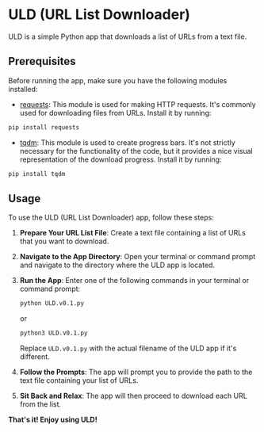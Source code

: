 # ULD (URL List Downloader)

ULD is a simple Python app that downloads a list of URLs from a text file.

## Prerequisites

Before running the app, make sure you have the following modules installed:

- [requests](https://pypi.org/project/requests/): This module is used for making HTTP requests. It's commonly used for downloading files from URLs. Install it by running:
  

```bash
pip install requests
```

- [tqdm](https://pypi.org/project/tqdm/): This module is used to create progress bars. It's not strictly necessary for the functionality of the code, but it provides a nice visual representation of the download progress. Install it by running:
  
```bash
pip install tqdm
```  


## Usage

To use the ULD (URL List Downloader) app, follow these steps:

1. **Prepare Your URL List File**: Create a text file containing a list of URLs that you want to download.

2. **Navigate to the App Directory**: Open your terminal or command prompt and navigate to the directory where the ULD app is located.

3. **Run the App**: Enter one of the following commands in your terminal or command prompt:

    ```bash
    python ULD.v0.1.py
    ```

    or

    ```bash
    python3 ULD.v0.1.py
    ```

   Replace `ULD.v0.1.py` with the actual filename of the ULD app if it's different.

4. **Follow the Prompts**: The app will prompt you to provide the path to the text file containing your list of URLs.

5. **Sit Back and Relax**: The app will then proceed to download each URL from the list.

**That's it! Enjoy using ULD!**
